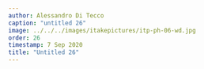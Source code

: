 ```yaml
---
author: Alessandro Di Tecco
caption: "untitled 26"
image: ../../../images/itakepictures/itp-ph-06-wd.jpg
order: 26
timestamp: 7 Sep 2020
title: "Untitled 26"
---
```

